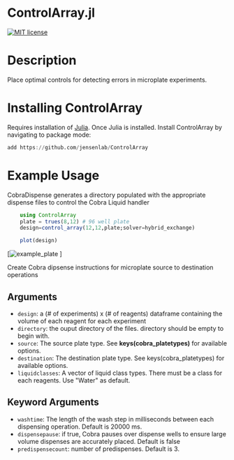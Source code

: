 # ControlArray.jl
[![MIT license](https://img.shields.io/badge/license-MIT-green.svg)](https://github.com/jensenlab/ControlArray/blob/main/LICENSE)


# Description 
Place optimal controls for detecting errors in microplate experiments. 

# Installing ControlArray
 Requires installation of  [Julia](https://julialang.org/downloads/). Once Julia is installed. Install ControlArray by navigating to package mode:  

```julia 
add https://github.com/jensenlab/ControlArray
```

# Example Usage  
 CobraDispense generates a directory populated with the appropriate dispense files to control the Cobra Liquid handler

```julia
    using ControlArray 
    plate = trues(8,12) # 96 well plate
    design=control_array(12,12,plate;solver=hybrid_exchange)

    plot(design)
```
[![example_plate](https://github.com/jensenlab/ControlArray/blob/main/example_plate.svg) ]  

Create Cobra dipsense instructions for microplate source to destination operations

  ## Arguments 
  * `design`: a (# of experiments) x (# of reagents) dataframe containing the volume of each reagent for each experiment
  * `directory`: the ouput directory of the files. directory should be empty to begin with. 
  * `source`: The source plate type. See **keys(cobra_platetypes)** for available options.
  * `destination`: The destination plate type. See keys(cobra_platetypes) for available options. 
  * `liquidclasses`: A vector of liquid class types. There must be a class for each reagents. Use "Water" as default. 

  ## Keyword Arguments 
  * `washtime`: The length of the wash step in milliseconds between each dispensing operation. Default is 20000 ms.
  * `dispensepause`: if true, Cobra pauses over dispense wells to ensure large volume dispenses are accurately placed. Default is false 
  * `predispensecount`: number of predispenses. Default is 3. 




